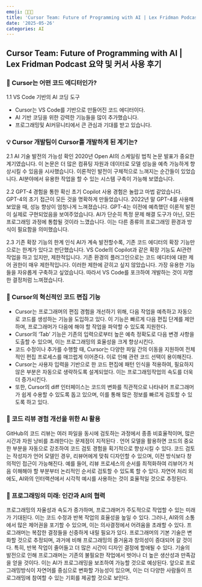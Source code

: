 ```yaml
---
emoji: 👩🏻‍💻
title: 'Cursor Team: Future of Programming with AI | Lex Fridman Podcast 요약 및 커서 사용 후기'
date: '2025-05-26'
categories: AI
---
```


## Cursor Team: Future of Programming with AI | Lex Fridman Podcast 요약 및 커서 사용 후기

### 📌 Cursor는 어떤 코드 에디터인가?

1.1 VS Code 기반의 AI 코딩 도구

- Cursor는 VS Code를 기반으로 만들어진 코드 에디터이다.
- AI 기반 코딩을 위한 강력한 기능들을 많이 추가했습니다.
- 프로그래밍및 AI커뮤니티에서 큰 관심과 기대를 받고 있습니다.

### 💡 Cursor 개발팀이 Cursor를 개발하게 된 계기는?

2.1 AI 기술 발전의 가능성 확인
2020년 Open AI의 스케일링 법칙 논문 발표가 중요한 계기였습니다.
이 논문은 더 많은 컴퓨팅 자원과 데이터로 모델 성능을 예측 가능하게 향상시킬 수 있음을 시사했습니다.
이론적인 발전이 구체적으로 느껴지는 순간들이 있었습니다. AI분야에서 유용한 작업을 할 수 있는 시스템 구축이 가능해 보였습니다.

2.2 GPT-4 경험을 통한 확신
초기 Copilot 사용 경험은 놀랍고 마법 같았습니다.
GPT-4의 초기 접근이 모든 것을 명확하게 만들었습니다.
2022년 말 GPT-4를 사용해 보았을 때, 성능 향상이 엄청나게 느껴졌습니다.
GPT-4는 이전에 예측했던 이론적 발전이 실제로 구현되었음을 보여주었습니다.
AI가 단순히 특정 문제 해결 도구가 아닌, 모든 프로그래밍 과정에 통합될 것이라 느꼈습니다.
이는 다른 종류의 프로그래밍 환경과 방식이 필요함을 의미했습니다.

2.3 기존 확장 기능의 한계 인식
AI가 계속 발전할수록, 기존 코드 에디터의 확장 기능만으로는 한계가 있다고 판단했습니다.
VS Code의 Copilot과 같은 확장 기능도 AI관련 작업을 하고 있지만, 제한적입니다.
기존 환경의 플러그인으로는 코드 에디터에 대한 제어 권한이 매우 제한적입니다.
이러한 제한에 갇히고 싶지 않았습니다. 가장 유용한 기능들을 자유롭게 구축하고 싶었습니다.
따라서 VS Code를 포크하여 개발하는 것이 자명한 결정처럼 느껴졌습니다.

### 🚀 Cursor의 혁신적인 코드 편집 기능

- Cursor는 프로그래머의 편집 경험을 개선하기 위해, 다음 작업을 예측하고 자동으로 코드를 생성하는 기능을 도입하고 있다. 이 기능은 빠르게 다음 편집 단계를 제안하며, 프로그래머가 다음에 해야 할 작업을 파악할 수 있도록 지원한다.
- Cursor의 ‘Tab’ 기능은 기존의 입력으로부터 높은 예측 정확도로 다음 변경 사항을 도출할 수 있으며, 이는 프로그래밍의 효율성을 크게 향상시킨다.
- 코드 수정이나 추가를 수행할 때, Cursor는 다양한 파일 간의 이동을 지원하여 전체적인 편집 프로세스를 매끄럽게 이어준다. 이로 인해 관련 코드 선택이 용이해진다.
- Cursor는 사용자 입력을 기반으로 한 코드 편집에 패턴 인식을 적용하여, 필요하지 않은 부분은 자동으로 생략하도록 설계되었다. 이는 프로그래밍작업의 속도를 더욱 더 증가시킨다.
- 또한, Cursor의 diff 인터페이스는 코드의 변화를 직관적으로 나타내어 프로그래머가 쉽게 수용할 수 있도록 돕고 있으며, 이를 통해 많은 정보를 빠르게 검토할 수 있도록 하고 있다.

### 🧩 코드 리뷰 경험 개선을 위한 AI 활용

GitHub의 코드 리뷰는 여러 파일을 동시에 검토하는 과정에서 종종 비효율적이며, 많은 시간과 자원 낭비를 초래한다는 문제점이 지적된다 .
언어 모델을 활용하면 코드의 중요한 부분을 자동으로 강조하여 코드 검토 경험을 획기적으로 향상시킬 수 있다.
코드 검토는 작성자가 언어 모델인 경우, 리뷰어에게 맞춰 디자인할 수 있으며, 이전 방식보다 창의적인 접근이 가능해진다.
예를 들어, 리뷰 프로세스의 순서를 최적화하여 리뷰어가 처음 이해해야 할 부분부터 논리적인 순서로 검토할 수 있도록 할 수 있다.
자연어 처리 외에도, AI와의 인터랙션에서 시각적 예시를 사용하는 것이 효율적일 것으로 추정된다.

### 🚀 프로그래밍의 미래: 인간과 AI의 협력

프로그래밍의 자율성과 속도가 증가하며, 프로그래머가 주도적으로 작업할 수 있는 미래가 기대된다. 이는 코드 수정과 반복 작업의 효율성을 높일 수 있다.
그러나, AI와의 소통에서 많은 제어권을 포기할 수 있으며, 이는 의사결정에서 어려움을 초래할 수 있다. 프로그래머는 복잡한 결정들을 신중하게 내릴 필요가 있다.
프로그래머의 기본 기술은 변화할 것으로 추정되며, 과거에 비해 프로그래밍의 즐거움과 창의성이 증대되어 갈 것이다. 특히, 반복 작업이 줄어들고 더 많은 시간이 디자인 결정에 할애될 수 있다.
기술의 발전으로 인해 프로그래머는 기존의 불필요한 작업에서 벗어나 더 높은 생산성과 만족감을 얻을 것이다. 이는 AI가 프로그래밍을 보조하여 가능할 것으로 예상된다.
앞으로 프로그래밍방식이 자연어를 중심으로 변화할 가능성이 있으며, 이는 더 다양한 사람들이 프로그래밍에 참여할 수 있는 기회를 제공할 것으로 보인다.

<!-- featured-category2로써 홈에 노출되며, category2와 category3으로 카테고리가 분류됩니다. -->

```toc

```
